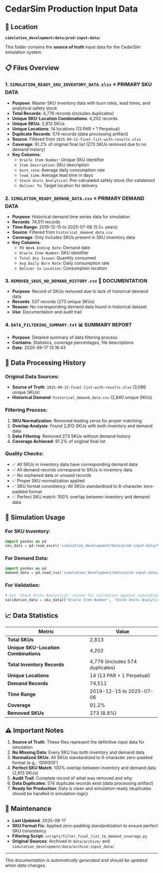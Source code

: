 # CedarSim Production Input Data

## 📁 Location
**`simulation_development/data/prod-input-data/`**

This folder contains the **source of truth** input data for the CedarSim simulation system.

## 📋 Files Overview

### 1. `SIMULATION_READY_SKU_INVENTORY_DATA.xlsx` ⭐ **PRIMARY SKU DATA**
- **Purpose**: Master SKU inventory data with burn rates, lead times, and analytical safety stock
- **Total Records**: 4,776 records (includes duplicates)
- **Unique SKU-Location Combinations**: 4,202 records
- **Unique SKUs**: 2,813 SKUs
- **Unique Locations**: 14 locations (13 PAR + 1 Perpetual)
- **Duplicate Records**: 574 records (data processing artifact)
- **Source**: Filtered from `2025-09-12-final-list-with-results.xlsx`
- **Coverage**: 91.2% of original final list (273 SKUs removed due to no demand history)
- **Key Columns**:
  - `Oracle Item Number`: Unique SKU identifier
  - `Item Description`: SKU description
  - `burn_rate`: Average daily consumption rate
  - `lead_time`: Average lead time in days
  - `Stock Units Analytical`: Pre-calculated safety stock (for validation)
  - `Deliver To`: Target location for delivery

### 2. `SIMULATION_READY_DEMAND_DATA.csv` ⭐ **PRIMARY DEMAND DATA**
- **Purpose**: Historical demand time series data for simulation
- **Records**: 74,511 records
- **Time Range**: 2019-12-15 to 2025-07-06 (5.5+ years)
- **Source**: Filtered from `historical_demand_data.csv`
- **Coverage**: Only includes SKUs present in SKU inventory data
- **Key Columns**:
  - `PO Week Ending Date`: Demand date
  - `Oracle Item Number`: SKU identifier
  - `Total Qty Issues`: Quantity consumed
  - `Avg Daily Burn Rate`: Daily consumption rate
  - `Deliver to Location`: Consumption location

### 3. `REMOVED_SKUS_NO_DEMAND_HISTORY.csv` 📝 **DOCUMENTATION**
- **Purpose**: Record of SKUs removed due to lack of historical demand data
- **Records**: 537 records (273 unique SKUs)
- **Reason**: No corresponding demand data found in historical dataset
- **Use**: Documentation and audit trail

### 4. `DATA_FILTERING_SUMMARY.txt` 📊 **SUMMARY REPORT**
- **Purpose**: Detailed summary of data filtering process
- **Contains**: Statistics, coverage percentages, file descriptions
- **Date**: 2025-09-17 13:16:43

## 🔄 Data Processing History

### Original Data Sources:
- **Source of Truth**: `2025-09-12-final-list-with-results.xlsx` (3,086 unique SKUs)
- **Historical Demand**: `historical_demand_data.csv` (2,840 unique SKUs)

### Filtering Process:
1. **SKU Normalization**: Removed leading zeros for proper matching
2. **Overlap Analysis**: Found 2,813 SKUs with both inventory and demand data
3. **Data Filtering**: Removed 273 SKUs without demand history
4. **Coverage Achieved**: 91.2% of original final list

### Quality Checks:
- ✅ All SKUs in inventory data have corresponding demand data
- ✅ All demand records correspond to SKUs in inventory data
- ✅ No orphaned data or unused records
- ✅ Proper SKU normalization applied
- ✅ SKU format consistency: All SKUs standardized to 6-character zero-padded format
- ✅ Perfect SKU match: 100% overlap between inventory and demand data

## 🎯 Simulation Usage

### For SKU Inventory:
```python
import pandas as pd
sku_data = pd.read_excel('simulation_development/data/prod-input-data/SIMULATION_READY_SKU_INVENTORY_DATA.xlsx')
```

### For Demand Data:
```python
import pandas as pd
demand_data = pd.read_csv('simulation_development/data/prod-input-data/SIMULATION_READY_DEMAND_DATA.csv')
```

### For Validation:
```python
# Use 'Stock Units Analytical' column for validation against simulation results
validation_data = sku_data[['Oracle Item Number', 'Stock Units Analytical']].dropna()
```

## 📈 Data Statistics

| Metric | Value |
|--------|-------|
| **Total SKUs** | 2,813 |
| **Unique SKU-Location Combinations** | 4,202 |
| **Total Inventory Records** | 4,776 (includes 574 duplicates) |
| **Unique Locations** | 14 (13 PAR + 1 Perpetual) |
| **Demand Records** | 74,511 |
| **Time Range** | 2019-12-15 to 2025-07-06 |
| **Coverage** | 91.2% |
| **Removed SKUs** | 273 (8.8%) |

## ⚠️ Important Notes

1. **Source of Truth**: These files represent the definitive input data for simulation
2. **No Missing Data**: Every SKU has both inventory and demand data
3. **Normalized SKUs**: All SKUs standardized to 6-character zero-padded format (e.g., '000005')
4. **Perfect SKU Match**: 100% overlap between inventory and demand data (2,813 SKUs)
5. **Audit Trail**: Complete record of what was removed and why
6. **Data Duplicates**: 574 duplicate records exist (data processing artifact)
7. **Ready for Production**: Data is clean and simulation-ready (duplicates should be handled in simulation logic)

## 🔧 Maintenance

- **Last Updated**: 2025-09-17
- **SKU Format Fix**: Applied zero-padding standardization to ensure perfect SKU consistency
- **Filtering Script**: `scripts/filter_final_list_to_demand_coverage.py`
- **Original Sources**: Archived in `data/archive/` and `simulation_development/data/archive-input_data/`

---
*This documentation is automatically generated and should be updated when data changes.*
